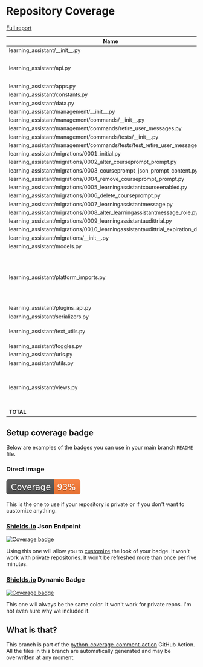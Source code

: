 # Repository Coverage

[Full report](https://htmlpreview.github.io/?https://github.com/edx/learning-assistant/blob/python-coverage-comment-action-data/htmlcov/index.html)

| Name                                                                                  |    Stmts |     Miss |   Branch |   BrPart |   Cover |   Missing |
|-------------------------------------------------------------------------------------- | -------: | -------: | -------: | -------: | ------: | --------: |
| learning\_assistant/\_\_init\_\_.py                                                   |        2 |        0 |        0 |        0 |    100% |           |
| learning\_assistant/api.py                                                            |      111 |        2 |       14 |        1 |     98% |120->130, 208-209 |
| learning\_assistant/apps.py                                                           |        4 |        0 |        0 |        0 |    100% |           |
| learning\_assistant/constants.py                                                      |        6 |        0 |        0 |        0 |    100% |           |
| learning\_assistant/data.py                                                           |       12 |        0 |        0 |        0 |    100% |           |
| learning\_assistant/management/\_\_init\_\_.py                                        |        0 |        0 |        0 |        0 |    100% |           |
| learning\_assistant/management/commands/\_\_init\_\_.py                               |        0 |        0 |        0 |        0 |    100% |           |
| learning\_assistant/management/commands/retire\_user\_messages.py                     |       26 |        0 |        2 |        0 |    100% |           |
| learning\_assistant/management/commands/tests/\_\_init\_\_.py                         |        0 |        0 |        0 |        0 |    100% |           |
| learning\_assistant/management/commands/tests/test\_retire\_user\_messages.py         |       21 |        0 |        0 |        0 |    100% |           |
| learning\_assistant/migrations/0001\_initial.py                                       |        8 |        0 |        0 |        0 |    100% |           |
| learning\_assistant/migrations/0002\_alter\_courseprompt\_prompt.py                   |        4 |        0 |        0 |        0 |    100% |           |
| learning\_assistant/migrations/0003\_courseprompt\_json\_prompt\_content.py           |        4 |        0 |        0 |        0 |    100% |           |
| learning\_assistant/migrations/0004\_remove\_courseprompt\_prompt.py                  |        4 |        0 |        0 |        0 |    100% |           |
| learning\_assistant/migrations/0005\_learningassistantcourseenabled.py                |        7 |        0 |        0 |        0 |    100% |           |
| learning\_assistant/migrations/0006\_delete\_courseprompt.py                          |        4 |        0 |        0 |        0 |    100% |           |
| learning\_assistant/migrations/0007\_learningassistantmessage.py                      |        9 |        0 |        0 |        0 |    100% |           |
| learning\_assistant/migrations/0008\_alter\_learningassistantmessage\_role.py         |        4 |        0 |        0 |        0 |    100% |           |
| learning\_assistant/migrations/0009\_learningassistantaudittrial.py                   |        8 |        0 |        0 |        0 |    100% |           |
| learning\_assistant/migrations/0010\_learningassistantaudittrial\_expiration\_date.py |        5 |        0 |        0 |        0 |    100% |           |
| learning\_assistant/migrations/\_\_init\_\_.py                                        |        0 |        0 |        0 |        0 |    100% |           |
| learning\_assistant/models.py                                                         |       21 |        0 |        0 |        0 |    100% |           |
| learning\_assistant/platform\_imports.py                                              |       29 |       21 |        0 |        0 |     28% |12-19, 25-26, 32-33, 39-40, 46-47, 58-59, 70-71, 86-87 |
| learning\_assistant/plugins\_api.py                                                   |       16 |        0 |        2 |        0 |    100% |           |
| learning\_assistant/serializers.py                                                    |       14 |        1 |        2 |        1 |     88% |        36 |
| learning\_assistant/text\_utils.py                                                    |       32 |        2 |        4 |        1 |     86% |42->exit, 47-48 |
| learning\_assistant/toggles.py                                                        |       13 |        2 |        0 |        0 |     85% |    34, 43 |
| learning\_assistant/urls.py                                                           |        5 |        0 |        0 |        0 |    100% |           |
| learning\_assistant/utils.py                                                          |       78 |        0 |       16 |        0 |    100% |           |
| learning\_assistant/views.py                                                          |      130 |        9 |       26 |        1 |     94% |20-23, 88, 128-129, 256-257 |
|                                                                             **TOTAL** |  **577** |   **37** |   **66** |    **4** | **93%** |           |


## Setup coverage badge

Below are examples of the badges you can use in your main branch `README` file.

### Direct image

[![Coverage badge](https://raw.githubusercontent.com/edx/learning-assistant/python-coverage-comment-action-data/badge.svg)](https://htmlpreview.github.io/?https://github.com/edx/learning-assistant/blob/python-coverage-comment-action-data/htmlcov/index.html)

This is the one to use if your repository is private or if you don't want to customize anything.

### [Shields.io](https://shields.io) Json Endpoint

[![Coverage badge](https://img.shields.io/endpoint?url=https://raw.githubusercontent.com/edx/learning-assistant/python-coverage-comment-action-data/endpoint.json)](https://htmlpreview.github.io/?https://github.com/edx/learning-assistant/blob/python-coverage-comment-action-data/htmlcov/index.html)

Using this one will allow you to [customize](https://shields.io/endpoint) the look of your badge.
It won't work with private repositories. It won't be refreshed more than once per five minutes.

### [Shields.io](https://shields.io) Dynamic Badge

[![Coverage badge](https://img.shields.io/badge/dynamic/json?color=brightgreen&label=coverage&query=%24.message&url=https%3A%2F%2Fraw.githubusercontent.com%2Fedx%2Flearning-assistant%2Fpython-coverage-comment-action-data%2Fendpoint.json)](https://htmlpreview.github.io/?https://github.com/edx/learning-assistant/blob/python-coverage-comment-action-data/htmlcov/index.html)

This one will always be the same color. It won't work for private repos. I'm not even sure why we included it.

## What is that?

This branch is part of the
[python-coverage-comment-action](https://github.com/marketplace/actions/python-coverage-comment)
GitHub Action. All the files in this branch are automatically generated and may be
overwritten at any moment.